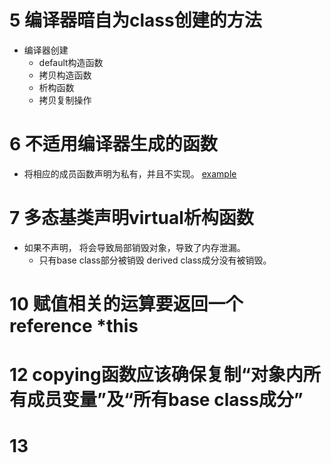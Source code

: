 

# 5 编译器暗自为class创建的方法
- 编译器创建
  - default构造函数
  - 拷贝构造函数
  - 析构函数
  - 拷贝复制操作
  

# 6 不适用编译器生成的函数
- 将相应的成员函数声明为私有，并且不实现。 [example](./ch2/rule6.cpp)


# 7 多态基类声明virtual析构函数
- 如果不声明， 将会导致局部销毁对象，导致了内存泄漏。
  - 只有base class部分被销毁 derived class成分没有被销毁。

# 10 赋值相关的运算要返回一个reference *this


# 12 copying函数应该确保复制“对象内所有成员变量”及“所有base class成分”


# 13 

